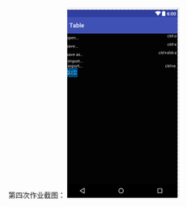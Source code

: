 第四次作业截图：
![image text](https://raw.githubusercontent.com/chubenwuxia/android-3.3/master/TIM%E5%9B%BE%E7%89%8720180404211300.png)
